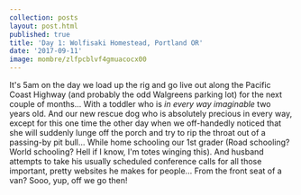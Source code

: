 ```yaml
---
collection: posts
layout: post.html
published: true
title: 'Day 1: Wolfisaki Homestead, Portland OR'
date: '2017-09-11'
image: mombre/zlfpcblvf4gmuacocx00
---
```

It's 5am on the day we load up the rig and go live out along the Pacific Coast Highway (and probably the odd Walgreens parking lot) for the next couple of months...
With a toddler who is *in every way imaginable* two years old.
And our new rescue dog who is absolutely precious in every way, except for this one time the other day when we off-handedly noticed that she will suddenly lunge off the porch and try to rip the throat out of a passing-by pit bull...
While home schooling our 1st grader (Road schooling? World schooling? Hell if I know, I'm totes winging this).
And husband attempts to take his usually scheduled conference calls for all those important, pretty websites he makes for people... From the front seat of a van?
Sooo, yup, off we go then!
